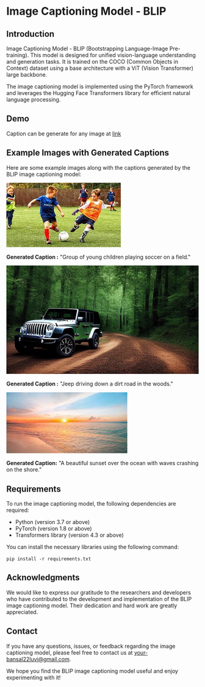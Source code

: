 
# Image Captioning Model - BLIP

## Introduction
 Image Captioning Model - BLIP (Bootstrapping Language-Image Pre-training). This model is designed for unified vision-language understanding and generation tasks. It is trained on the COCO (Common Objects in Context) dataset using a base architecture with a ViT (Vision Transformer) large backbone.

The image captioning model is implemented using the PyTorch framework and leverages the Hugging Face Transformers library for efficient natural language processing.

## Demo
Caption can be generate for any image at [link](https://huggingface.co/spaces/luv-bansal/demo-app)


## Example Images with Generated Captions
Here are some example images along with the captions generated by the BLIP image captioning model:

![Image 1](images/football.jpeg)

**Generated Caption :** "Group of young children playing soccer on a field."

![Image 2](images/jeep-woods.jpg)

**Generated Caption :** "Jeep driving down a dirt road in the woods."

![Image 3](images/sunset.jpeg)

**Generated Caption:** "A beautiful sunset over the ocean with waves crashing on the shore."



## Requirements
To run the image captioning model, the following dependencies are required:
- Python (version 3.7 or above)
- PyTorch (version 1.8 or above)
- Transformers library (version 4.3 or above)

You can install the necessary libraries using the following command:

```
pip install -r requirements.txt
```

## Acknowledgments
We would like to express our gratitude to the researchers and developers who have contributed to the development and implementation of the BLIP image captioning model. Their dedication and hard work are greatly appreciated.

## Contact
If you have any questions, issues, or feedback regarding the image captioning model, please feel free to contact us at [your-bansal22luvi@gmail.com](mailto:bansal22luvi@gmail.com).

We hope you find the BLIP image captioning model useful and enjoy experimenting with it!

